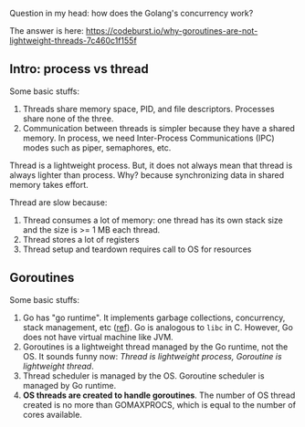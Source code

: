 Question in my head: how does the Golang's concurrency work?

The answer is here: https://codeburst.io/why-goroutines-are-not-lightweight-threads-7c460c1f155f

## Intro: process vs thread

Some basic stuffs:
1. Threads share memory space, PID, and file descriptors. Processes share none of the three. 
2. Communication between threads is simpler because they have a shared memory. In process, we need Inter-Process Communications (IPC) modes such as piper, semaphores, etc.

Thread is a lightweight process. But, it does not always mean that thread is always lighter than process. Why? because synchronizing data in shared memory takes effort.

Thread are slow because:
1. Thread consumes a lot of memory: one thread has its own stack size and the size is >= 1 MB each thread.
2. Thread stores a lot of registers
3. Thread setup and teardown requires call to OS for resources

## Goroutines

Some basic stuffs:
1. Go has "go runtime". It implements garbage collections, concurrency, stack management, etc ([ref](https://golang.org/doc/faq#runtime)). Go is analogous to `libc` in C. However, Go does not have virtual machine like JVM.
2. Goroutines is a lightweight thread managed by the Go runtime, not the OS. It sounds funny now: *Thread is lightweight process, Goroutine is lightweight thread*.
3. Thread scheduler is managed by the OS. Goroutine scheduler is managed by Go runtime.
4. **OS threads are created to handle goroutines**. The number of OS thread created is no more than GOMAXPROCS, which is equal to the number of cores available.
